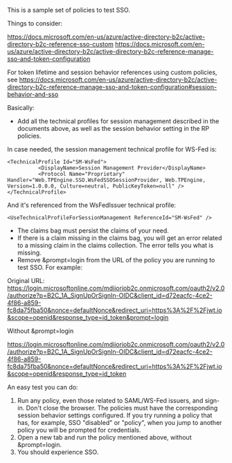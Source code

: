 This is a sample set of policies to test SSO.

Things to consider:

https://docs.microsoft.com/en-us/azure/active-directory-b2c/active-directory-b2c-reference-sso-custom
https://docs.microsoft.com/en-us/azure/active-directory-b2c/active-directory-b2c-reference-manage-sso-and-token-configuration

For token lifetime and session behavior references using custom policies, see https://docs.microsoft.com/en-us/azure/active-directory-b2c/active-directory-b2c-reference-manage-sso-and-token-configuration#session-behavior-and-sso

Basically:

- Add all the technical profiles for session management described in the documents above, as well as the session behavior setting in the RP policies.

In case needed, the session management technical profile for WS-Fed is:
```
<TechnicalProfile Id="SM-WsFed">
          <DisplayName>Session Management Provider</DisplayName>
          <Protocol Name="Proprietary" Handler="Web.TPEngine.SSO.WsFedSSOSessionProvider, Web.TPEngine, Version=1.0.0.0, Culture=neutral, PublicKeyToken=null" />
</TechnicalProfile>
```
And it's referenced from the WsFedIssuer technical profile:
```
<UseTechnicalProfileForSessionManagement ReferenceId="SM-WsFed" />
```
- The claims bag must persist the claims of your need.
- If there is a claim missing in the claims bag, you will get an error related to a missing claim in the claims collection. The error tells you what is missing.
- Remove &prompt=login from the URL of the policy you are running to test SSO. For example:

Original URL: https://login.microsoftonline.com/mdiioriob2c.onmicrosoft.com/oauth2/v2.0/authorize?p=B2C_1A_SignUpOrSignIn-OIDC&client_id=d72eacfc-4ce2-4f86-a859-fc8da75fba50&nonce=defaultNonce&redirect_uri=https%3A%2F%2Fjwt.io&scope=openid&response_type=id_token&prompt=login

Without &prompt=login

https://login.microsoftonline.com/mdiioriob2c.onmicrosoft.com/oauth2/v2.0/authorize?p=B2C_1A_SignUpOrSignIn-OIDC&client_id=d72eacfc-4ce2-4f86-a859-fc8da75fba50&nonce=defaultNonce&redirect_uri=https%3A%2F%2Fjwt.io&scope=openid&response_type=id_token

An easy test you  can do:

1. Run any policy, even those related to SAML/WS-Fed issuers, and sign-in. Don't close the browser. The policies must have the corresponding session behavior settings configured. If you try running a policy that has, for example, SSO "disabled" or "policy", when you jump to another policy you will be prompted for credentials.
2. Open a new tab and run the policy mentioned above, without &prompt=login.
3. You should experience SSO.



